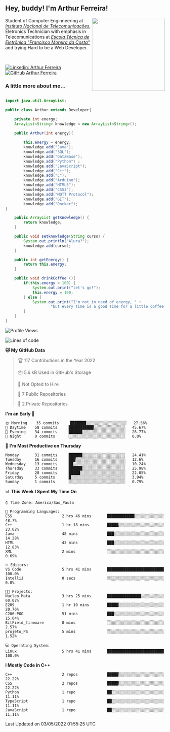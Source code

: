 <h2> Hey, buddy! I'm Arthur Ferreira!</h2>
<img align='right' src="https://media.giphy.com/media/ule4vhcY1xEKQ/giphy.gif" width="230">
<p>Student of Computer Enginneering at  <em><a href="https://inatel.br/home/" target="_blank">Instituto Nacional de Telecomunicações</a></em>, Eletronics Technician with emphasis in Telecomunications at <em><a href="https://www.etefmc.com.br" target="_blank">Escola Técnica de Eletrônica "Francisco Moreira da Costa"</a></em> and trying Hard to be a Web Developer.
</p></br>

[![Linkedin: Arthur Ferreira](https://img.shields.io/badge/-Arthur%20Ferreira%20Silva-blue?style=flat-square&logo=Linkedin&logoColor=white&link=https://www.linkedin.com/in/ArthurFerreiraSilva/)]( www.linkedin.com/in/ArthurFerreiraSilva)
[![GitHub Arthur Ferreira](https://img.shields.io/github/followers/arthur-ngdi?label=follow&style=social)](https://github.com/arthur-ngdi)


### A little more about me...  

``` Java

import java.util.ArrayList;

public class Arthur extends Developer{

    private int energy;
    ArrayList<String> knowledge = new ArrayList<String>();

    public Arthur(int energy){
        
        this.energy = energy;
        knowledge.add("Java");
        knowledge.add("SQL");
        knowledge.add("DataBase");
        knowledge.add("Python") ;
        knowledge.add("JavaScript");
        knowledge.add("C++");
        knowledge.add("C");
        knowledge.add("Arduino");
        knowledge.add("HTML5");
        knowledge.add("CSS3");
        knowledge.add("MQTT Protocol");
        knowledge.add("GIT");
        knowledge.add("Docker");
}

    public ArrayList getKnowledge() {
        return knowledge;
    }

    public void setknowledge(String curso) {
        System.out.println("Alura?");
        knowledge.add(curso);
    }

    public int getEnergy() {
        return this.energy;
    }

    public void drinkCoffee (){
        if(this.energy < 100) {
            System.out.print("let's go!");
            this.energy = 100;
        } else {
            System.out.print("I'm not in need of energy, " +
                    "but every time is a good time for a little coffee!");
        }
    }
}

```
<!--START_SECTION:waka-->
![Profile Views](http://img.shields.io/badge/Profile%20Views-0-blue)

![Lines of code](https://img.shields.io/badge/From%20Hello%20World%20I%27ve%20Written-8%20Thousand%20lines%20of%20code-blue)

**🐱 My GitHub Data** 

> 🏆 117 Contributions in the Year 2022
 > 
> 📦 5.6 kB Used in GitHub's Storage 
 > 
> 🚫 Not Opted to Hire
 > 
> 📜 7 Public Repositories 
 > 
> 🔑 2 Private Repositories  
 > 
**I'm an Early 🐤** 

```text
🌞 Morning    35 commits     ███████░░░░░░░░░░░░░░░░░░   27.56% 
🌆 Daytime    58 commits     ███████████░░░░░░░░░░░░░░   45.67% 
🌃 Evening    34 commits     ██████░░░░░░░░░░░░░░░░░░░   26.77% 
🌙 Night      0 commits      ░░░░░░░░░░░░░░░░░░░░░░░░░   0.0%

```
📅 **I'm Most Productive on Thursday** 

```text
Monday       31 commits     ██████░░░░░░░░░░░░░░░░░░░   24.41% 
Tuesday      16 commits     ███░░░░░░░░░░░░░░░░░░░░░░   12.6% 
Wednesday    13 commits     ██░░░░░░░░░░░░░░░░░░░░░░░   10.24% 
Thursday     33 commits     ██████░░░░░░░░░░░░░░░░░░░   25.98% 
Friday       28 commits     █████░░░░░░░░░░░░░░░░░░░░   22.05% 
Saturday     5 commits      █░░░░░░░░░░░░░░░░░░░░░░░░   3.94% 
Sunday       1 commits      ░░░░░░░░░░░░░░░░░░░░░░░░░   0.79%

```


📊 **This Week I Spent My Time On** 

```text
⌚︎ Time Zone: America/Sao_Paulo

💬 Programming Languages: 
CSS                      2 hrs 46 mins       ████████████░░░░░░░░░░░░░   48.7% 
C++                      1 hr 18 mins        █████░░░░░░░░░░░░░░░░░░░░   23.02% 
Java                     48 mins             ███░░░░░░░░░░░░░░░░░░░░░░   14.28% 
HTML                     43 mins             ███░░░░░░░░░░░░░░░░░░░░░░   12.83% 
XML                      2 mins              ░░░░░░░░░░░░░░░░░░░░░░░░░   0.69%

🔥 Editors: 
VS Code                  5 hrs 41 mins       █████████████████████████   100.0% 
IntelliJ                 0 secs              ░░░░░░░░░░░░░░░░░░░░░░░░░   0.0%

🐱‍💻 Projects: 
Nucleo_Mata              3 hrs 25 mins       ███████████████░░░░░░░░░░   60.02% 
E209                     1 hr 10 mins        █████░░░░░░░░░░░░░░░░░░░░   20.76% 
C206-POO                 51 mins             ███░░░░░░░░░░░░░░░░░░░░░░   15.04% 
BitField_firmware        8 mins              ░░░░░░░░░░░░░░░░░░░░░░░░░   2.57% 
projeto_PS               5 mins              ░░░░░░░░░░░░░░░░░░░░░░░░░   1.52%

💻 Operating System: 
Linux                    5 hrs 41 mins       █████████████████████████   100.0%

```

**I Mostly Code in C++** 

```text
C++                      2 repos             █████░░░░░░░░░░░░░░░░░░░░   22.22% 
CSS                      2 repos             █████░░░░░░░░░░░░░░░░░░░░   22.22% 
Python                   1 repo              ██░░░░░░░░░░░░░░░░░░░░░░░   11.11% 
TypeScript               1 repo              ██░░░░░░░░░░░░░░░░░░░░░░░   11.11% 
JavaScript               1 repo              ██░░░░░░░░░░░░░░░░░░░░░░░   11.11%

```



 Last Updated on 03/05/2022 01:55:25 UTC
<!--END_SECTION:waka-->

